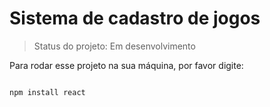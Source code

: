 # Sistema de cadastro de jogos

> Status do projeto: Em desenvolvimento

Para rodar esse projeto na sua máquina, por favor digite:

```

npm install react
```

